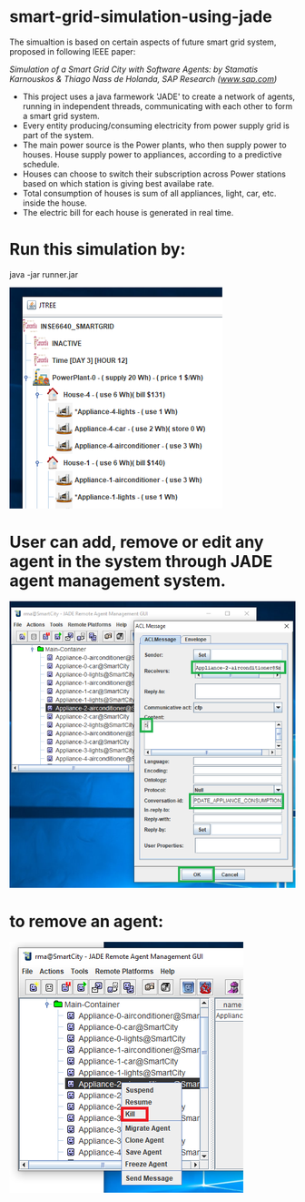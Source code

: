 # smart-grid-simulation-using-jade

The simualtion is based on certain aspects of future smart grid system, proposed in following IEEE paper:

*Simulation of a Smart Grid City with Software Agents: by Stamatis Karnouskos & Thiago Nass de Holanda, SAP Research (www.sap.com)*

- This project uses a java farmework 'JADE' to create a network of agents, running in independent threads, communicating with each other to form a smart grid system.
- Every entity producing/consuming electricity from power supply grid is part of the system.
- The main power source is the Power plants, who then supply power to houses. House supply power to appliances, according to a predictive schedule.
- Houses can choose to switch their subscription across Power stations based on which station is giving best availabe rate.
- Total consumption of houses is sum of all appliances, light, car, etc. inside the house.
- The electric bill for each house is generated in real time.




# Run this simulation by:
  java -jar runner.jar


![Alt text](res/1.png?raw=true)


# User can add, remove or edit any agent in the system through JADE agent management system.
![Alt text](res/5.PNG?raw=true)

# to remove an agent:
![Alt text](res/4.PNG?raw=true)
